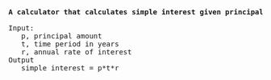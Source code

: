 <pre>
<b>A calculator that calculates simple interest given principal,</b> annual rate of interest and time period in years.

Input:
   p, principal amount
   t, time period in years
   r, annual rate of interest
Output
   simple interest = p*t*r
   
</pre>
